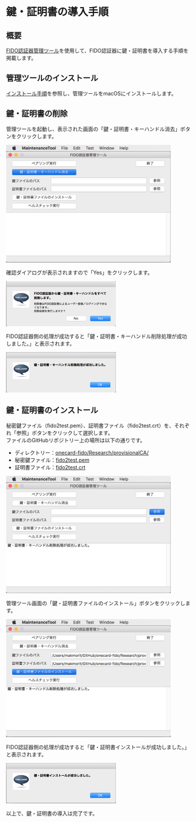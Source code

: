 # 鍵・証明書の導入手順

## 概要

[FIDO認証器管理ツール](README.md)を使用して、FIDO認証器に鍵・証明書を導入する手順を掲載します。

## 管理ツールのインストール

[インストール手順](INSTALLPRG.md)を参照し、管理ツールをmacOSにインストールします。

## 鍵・証明書の削除

管理ツールを起動し、表示された画面の「鍵・証明書・キーハンドル消去」ボタンをクリックします。

<img src="assets/0007.png" width="450">

確認ダイアログが表示されますので「Yes」をクリックします。

<img src="assets/0008.png" width="300">

FIDO認証器側の処理が成功すると「鍵・証明書・キーハンドル削除処理が成功しました。」と表示されます。

<img src="assets/0009.png" width="300">

## 鍵・証明書のインストール

秘密鍵ファイル（fido2test.pem）、証明書ファイル（fido2test.crt）を、それぞれ「参照」ボタンをクリックして選択します。<br>
ファイルのGitHubリポジトリー上の場所は以下の通りです。
- ディレクトリー：[onecard-fido/Research/provisionalCA/](https://github.com/diverta/onecard-fido/blob/master/Research/provisionalCA/)
- 秘密鍵ファイル：[fido2test.pem](https://github.com/diverta/onecard-fido/blob/master/Research/provisionalCA/fido2test.pem)
- 証明書ファイル：[fido2test.crt](https://github.com/diverta/onecard-fido/blob/master/Research/provisionalCA/fido2test.crt)

<img src="assets/0010.png" width="450">

管理ツール画面の「鍵・証明書ファイルのインストール」ボタンをクリックします。

<img src="assets/0011.png" width="450">

FIDO認証器側の処理が成功すると「鍵・証明書インストールが成功しました。」と表示されます。

<img src="assets/0012.png" width="300">

以上で、鍵・証明書の導入は完了です。
